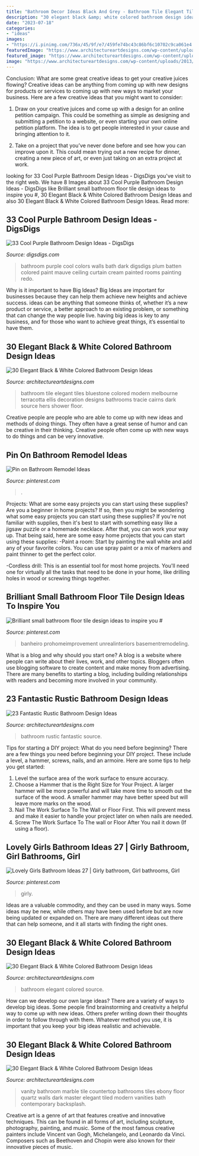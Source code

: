```yaml
---
title: "Bathroom Decor Ideas Black And Grey - Bathroom Tile Elegant Tiles Bluestone Colored Modern Melbourne Terracotta Ellis Decoration Designs Bathrooms Tracie Cairns Dark Source Hers Shower Floor"
description: "30 elegant black &amp; white colored bathroom design ideas"
date: "2023-07-18"
categories:
- "ideas"
images:
- "https://i.pinimg.com/736x/45/9f/e7/459fe74bc43c86bf6c10702c9ca061e4.jpg"
featuredImage: "https://www.architectureartdesigns.com/wp-content/uploads/2013/10/911.jpg"
featured_image: "https://www.architectureartdesigns.com/wp-content/uploads/2013/10/911.jpg"
image: "https://www.architectureartdesigns.com/wp-content/uploads/2013/09/124.jpg"
---
```



Conclusion: What are some great creative ideas to get your creative juices flowing?
Creative ideas can be anything from coming up with new designs for products or services to coming up with new ways to market your business. Here are a few creative ideas that you might want to consider: 
1. Draw on your creative juices and come up with a design for an online petition campaign. This could be something as simple as designing and submitting a petition to a website, or even starting your own online petition platform. The idea is to get people interested in your cause and bringing attention to it. 

2. Take on a project that you’ve never done before and see how you can improve upon it. This could mean trying out a new recipe for dinner, creating a new piece of art, or even just taking on an extra project at work.

	

		
looking for 33 Cool Purple Bathroom Design Ideas - DigsDigs you've visit to the right web. We have 8 Images about 33 Cool Purple Bathroom Design Ideas - DigsDigs like Brilliant small bathroom floor tile design ideas to inspire you #, 30 Elegant Black &amp; White Colored Bathroom Design Ideas and also 30 Elegant Black &amp; White Colored Bathroom Design Ideas. Read more:
		
    
## 33 Cool Purple Bathroom Design Ideas - DigsDigs

<img loading=lazy src="http://www.digsdigs.com/photos/purple-bathroom-design-ideas-16.jpg" onerror="this.onerror=null;this.src='https://tse3.mm.bing.net/th?id=OIP.7Bj8p2jWkWQBeReI2UdUcAHaLI&amp;pid=15.1';" alt="33 Cool Purple Bathroom Design Ideas - DigsDigs">

_Source: digsdigs.com_

>bathroom purple cool colors walls bath dark digsdigs plum batten colored paint mauve ceiling curtain cream painted rooms painting redo. 

	

Why is it important to have Big Ideas?
Big Ideas are important for businesses because they can help them achieve new heights and achieve success. ideas can be anything that someone thinks of, whether it’s a new product or service, a better approach to an existing problem, or something that can change the way people live. having big ideas is key to any business, and for those who want to achieve great things, it’s essential to have them.

    
## 30 Elegant Black &amp; White Colored Bathroom Design Ideas

<img loading=lazy src="https://www.architectureartdesigns.com/wp-content/uploads/2013/10/2112.jpg" onerror="this.onerror=null;this.src='https://tse4.mm.bing.net/th?id=OIP.KcLUSPnMTLno9pzc-_yUNgAAAA&amp;pid=15.1';" alt="30 Elegant Black &amp; White Colored Bathroom Design Ideas">

_Source: architectureartdesigns.com_

>bathroom tile elegant tiles bluestone colored modern melbourne terracotta ellis decoration designs bathrooms tracie cairns dark source hers shower floor. 

	

Creative people are people who are able to come up with new ideas and methods of doing things. They often have a great sense of humor and can be creative in their thinking. Creative people often come up with new ways to do things and can be very innovative.

    
## Pin On Bathroom Remodel Ideas

<img loading=lazy src="https://i.pinimg.com/736x/44/f4/00/44f400dd0fa909c6ad68945ebaf23569.jpg" onerror="this.onerror=null;this.src='https://tse4.mm.bing.net/th?id=OIP.VNJRaM59BMi53Lqp_YAjzQHaLH&amp;pid=15.1';" alt="Pin on Bathroom Remodel Ideas">

_Source: pinterest.com_

>. 

	

Projects: What are some easy projects you can start using these supplies?
Are you a beginner in home projects? If so, then you might be wondering what some easy projects you can start using these supplies? If you're not familiar with supplies, then it's best to start with something easy like a jigsaw puzzle or a homemade necklace. After that, you can work your way up. That being said, here are some easy home projects that you can start using these supplies: 
-Paint a room: Start by painting the wall white and add any of your favorite colors. You can use spray paint or a mix of markers and paint thinner to get the perfect color. 

-Cordless drill: This is an essential tool for most home projects. You'll need one for virtually all the tasks that need to be done in your home, like drilling holes in wood or screwing things together.

    
## Brilliant Small Bathroom Floor Tile Design Ideas To Inspire You #

<img loading=lazy src="https://i.pinimg.com/736x/45/9f/e7/459fe74bc43c86bf6c10702c9ca061e4.jpg" onerror="this.onerror=null;this.src='https://tse1.mm.bing.net/th?id=OIP.AbwXhJ9TLqj4v2yW0IW2iAHaLG&amp;pid=15.1';" alt="Brilliant small bathroom floor tile design ideas to inspire you #">

_Source: pinterest.com_

>banheiro prohomeimprovement unrealinteriors basementremodeling. 

	

What is a blog and why should you start one?
A blog is a website where people can write about their lives, work, and other topics. Bloggers often use blogging software to create content and make money from advertising. There are many benefits to starting a blog, including building relationships with readers and becoming more involved in your community.

    
## 23 Fantastic Rustic Bathroom Design Ideas

<img loading=lazy src="https://www.architectureartdesigns.com/wp-content/uploads/2013/09/124.jpg" onerror="this.onerror=null;this.src='https://tse2.mm.bing.net/th?id=OIP.AlRGu2t_NFIEMUvgPvojfAHaJ4&amp;pid=15.1';" alt="23 Fantastic Rustic Bathroom Design Ideas">

_Source: architectureartdesigns.com_

>bathroom rustic fantastic source. 

	

Tips for starting a DIY project: What do you need before beginning?
There are a few things you need before beginning your DIY project. These include a level, a hammer, screws, nails, and an armoire. Here are some tips to help you get started:
1. Level the surface area of the work surface to ensure accuracy.
2. Choose a Hammer that is the Right Size for Your Project. A larger hammer will be more powerful and will take more time to smooth out the surface of the wood. A smaller hammer may have better speed but will leave more marks on the wood.
3. Nail The Work Surface To The Wall or Floor First. This will prevent mess and make it easier to handle your project later on when nails are needed.
4. Screw The Work Surface To The wall or Floor After You nail it down (If using a floor).

    
## Lovely Girls Bathroom Ideas 27 | Girly Bathroom, Girl Bathrooms, Girl

<img loading=lazy src="https://i.pinimg.com/736x/ac/a1/87/aca187878df2f8939a917d4c356b8317.jpg" onerror="this.onerror=null;this.src='https://tse4.mm.bing.net/th?id=OIP.k1Kmb_YIh6aT5Yp4abqAWwHaKN&amp;pid=15.1';" alt="Lovely Girls Bathroom Ideas 27 | Girly bathroom, Girl bathrooms, Girl">

_Source: pinterest.com_

>girly. 

	

Ideas are a valuable commodity, and they can be used in many ways. Some ideas may be new, while others may have been used before but are now being updated or expanded on. There are many different ideas out there that can help someone, and it all starts with finding the right ones.

    
## 30 Elegant Black &amp; White Colored Bathroom Design Ideas

<img loading=lazy src="https://www.architectureartdesigns.com/wp-content/uploads/2013/10/711.jpg" onerror="this.onerror=null;this.src='https://tse2.mm.bing.net/th?id=OIP.cWSSb39OwNukchzScBuzowAAAA&amp;pid=15.1';" alt="30 Elegant Black &amp; White Colored Bathroom Design Ideas">

_Source: architectureartdesigns.com_

>bathroom elegant colored source. 

	

How can we develop our own large ideas?
There are a variety of ways to develop big ideas. Some people find brainstorming and creativity a helpful way to come up with new ideas. Others prefer writing down their thoughts in order to follow through with them. Whatever method you use, it is important that you keep your big ideas realistic and achievable.

    
## 30 Elegant Black &amp; White Colored Bathroom Design Ideas

<img loading=lazy src="https://www.architectureartdesigns.com/wp-content/uploads/2013/10/911.jpg" onerror="this.onerror=null;this.src='https://tse2.mm.bing.net/th?id=OIP.40RA_QIYozuly9Z2tq96dwAAAA&amp;pid=15.1';" alt="30 Elegant Black &amp; White Colored Bathroom Design Ideas">

_Source: architectureartdesigns.com_

>vanity bathroom marble tile countertop bathrooms tiles ebony floor quartz walls dark master elegant tiled modern vanities bath contemporary backsplash. 

	

Creative art is a genre of art that features creative and innovative techniques. This can be found in all forms of art, including sculpture, photography, painting, and music. Some of the most famous creative painters include Vincent van Gogh, Michelangelo, and Leonardo da Vinci. Composers such as Beethoven and Chopin were also known for their innovative pieces of music.

